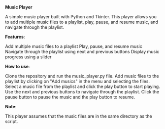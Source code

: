**Music Player**

A simple music player built with Python and Tkinter. This player allows you to add multiple music files to a playlist, play, pause, and resume music, and navigate through the playlist.

**Features**:

Add multiple music files to a playlist
Play, pause, and resume music
Navigate through the playlist using next and previous buttons
Display music progress using a slider

**How to use**:

Clone the repository and run the music_player.py file.
Add music files to the playlist by clicking on "Add musics" in the menu and selecting the files.
Select a music file from the playlist and click the play button to start playing.
Use the next and previous buttons to navigate through the playlist.
Click the pause button to pause the music and the play button to resume.

**Note**:

This player assumes that the music files are in the same directory as the script.
